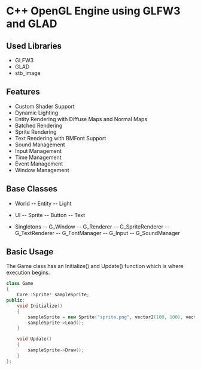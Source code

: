 # C++ OpenGL Engine using GLFW3 and GLAD

## Used Libraries
- GLFW3
- GLAD
- stb_image

## Features
- Custom Shader Support
- Dynamic Lighting
- Entity Rendering with Diffuse Maps and Normal Maps
- Batched Rendering
- Sprite Rendering
- Text Rendering with BMFont Support
- Sound Management
- Input Management
- Time Management
- Event Management
- Window Management

## Base Classes
  - World
  -- Entity
  -- Light
  
  - UI
  -- Sprite
  -- Button
  -- Text
  
  - Singletons
  -- G_Window
  -- G_Renderer
  -- G_SpriteRenderer
  -- G_TextRenderer
  -- G_FontManager
  -- G_Input
  -- G_SoundManager

## Basic Usage
The Game class has an Initialize() and Update() function which is where execution begins. 

```c++
class Game
{
    Core::Sprite* sampleSprite;
public:
    void Initialize()
    {
        sampleSprite = new Sprite("sprite.png", vector2(100, 100), vector2(32,32), Color(0xFFFFFFFF), 0);
        sampleSprite->Load();
    }

    void Update()
    {
        sampleSprite->Draw();
    }
};
```
